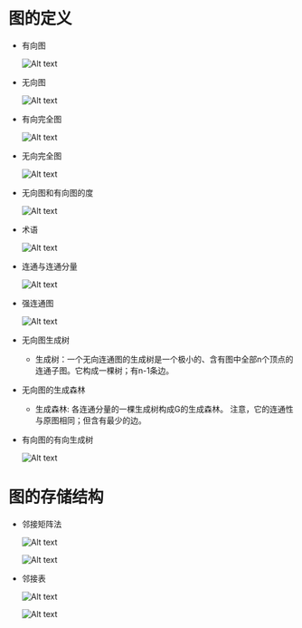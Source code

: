 # 图的定义

* 有向图

    ![Alt text](image-652.png)

* 无向图

    ![Alt text](image-653.png)

* 有向完全图

    ![Alt text](image-654.png)

* 无向完全图

    ![Alt text](image-655.png)

* 无向图和有向图的度

    ![Alt text](image-656.png)

* 术语

    ![Alt text](image-657.png)

* 连通与连通分量

    ![Alt text](image-658.png)

* 强连通图

    ![Alt text](image-659.png)

* 无向图生成树
    * 生成树：一个无向连通图的生成树是一个极小的、含有图中全部n个顶点的连通子图。它构成一棵树；有n-1条边。

* 无向图的生成森林
    * 生成森林: 各连通分量的一棵生成树构成G的生成森林。  注意，它的连通性与原图相同；但含有最少的边。

* 有向图的有向生成树

    ![Alt text](image-660.png)

# 图的存储结构
* 邻接矩阵法

    ![Alt text](image-661.png)

    ![Alt text](image-662.png)
    
* 邻接表

    ![Alt text](image-663.png)

    ![Alt text](image-664.png)
    